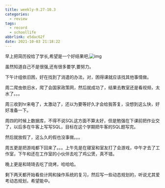 ```yaml
---
title: weekly-9.27-10.3
categories:
  - review
tags:
  - record
  - schoollife
abbrlink: e5dac62f
date: 2021-10-03 21:18:22
---
```


早上把简历投给了学长,希望是一个好结果吧,![img](https://gitee.com/cao_ziqiang/img/raw/master/20211011112137.jpg)

虽然知道自己不是很强,还有很多要学,要努力。

下午计组依旧困，好在找到了消遣的办法，对，困得课就应该找其他事情做。

周二爬虫依旧水，爬了会国家政策网，然后就成功了，结果去教室还是看视频，太水了。。。

周三收到hr来电了，太激动了，还以为要等好久才会给我答复，没想到这么快，好好准备一下。

周四的时候上数据库，不得不说SQL这方面不算太好，但是勉强在下课前把作业交了，以后多在牛客上写写SQL，目标在这个学期把牛客的SQL题写完。

然后就放假了，这么久的假也没事做。。。

周五更是把游戏都下回来了。。。上午先是在寝室和室友打了会游戏，中午才去了工作室，下午和还在工作室的小伙伴去吃了鸡公煲，真不错。

晚上更是和琦琦去吃了烧烤，哈哈哈。

剩下两天都开始看些计网和操作系统的复习，然后写一些动态规划的，听说尤其爱考动态规划，希望能中。

